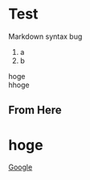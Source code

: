 # Test
Markdown syntax bug
1. a
2. b

hoge<br>
hhoge<br>
## From Here
# hoge
[Google](https://google.com)
